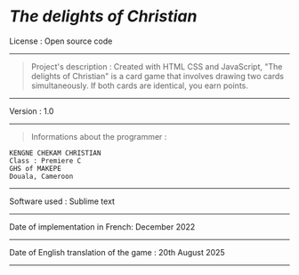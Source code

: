 # _*The delights of Christian*_ 


License : Open source code

---

> Project's description :
Created with HTML CSS and JavaScript, "The delights of Christian" is a card
game that involves drawing two cards simultaneously. If both cards are identical, 
you earn points.

---

Version : 1.0

---

> Informations about the programmer :

	KENGNE CHEKAM CHRISTIAN
    Class : Premiere C
	GHS of MAKEPE
	Douala, Cameroon

---

Software used : Sublime text

---

Date of implementation in French: December 2022

---

Date of English translation of the game : 20th August 2025

---


